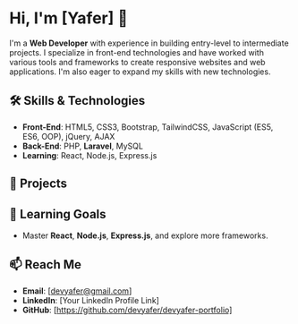 # Hi, I'm [Yafer] 👋

I'm a **Web Developer** with experience in building entry-level to intermediate projects. I specialize in front-end technologies and have worked with various tools and frameworks to create responsive websites and web applications. I'm also eager to expand my skills with new technologies.

## 🛠️ Skills & Technologies

- **Front-End**: HTML5, CSS3, Bootstrap, TailwindCSS, JavaScript (ES5, ES6, OOP), jQuery, AJAX
- **Back-End**: PHP, **Laravel**, MySQL
- **Learning**: React, Node.js, Express.js

## 💼 Projects


## 🌱 Learning Goals
- Master **React**, **Node.js**, **Express.js**, and explore more frameworks.

## 📫 Reach Me
- **Email**: [devyafer@gmail.com]
- **LinkedIn**: [Your LinkedIn Profile Link]
- **GitHub**: [https://github.com/devyafer/devyafer-portfolio]
